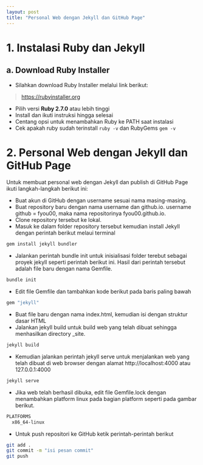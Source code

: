 ```yaml
---
layout: post
title: "Personal Web dengan Jekyll dan GitHub Page"
---
```

# 1. Instalasi Ruby dan Jekyll
## a. Download Ruby Installer
- Silahkan download Ruby Installer melalui link berikut:
> https://rubyinstaller.org
- Pilih versi **Ruby 2.7.0** atau lebih tinggi
- Install dan ikuti instruksi hingga selesai
- Centang opsi untuk menambahkan Ruby ke PATH saat instalasi
- Cek apakah ruby sudah terinstall
```ruby -v``` dan RubyGems ```gem -v```

# 2. Personal Web dengan Jekyll dan GitHub Page

Untuk membuat personal web dengan Jekyll dan publish di GitHub Page ikuti langkah-langkah berikut ini:
- Buat akun di GitHub dengan username sesuai nama masing-masing.
- Buat repository baru dengan nama username dan github.io.
username github = fyou00, maka nama repositorinya fyou00.github.io.
- Clone repository tersebut ke lokal.
- Masuk ke dalam folder repository tersebut kemudian install Jekyll dengan perintah berikut melaui terminal
```bash
gem install jekyll bundler
```
- Jalankan perintah bundle init untuk inisialisasi folder terebut sebagai proyek
jekyll seperti perintah berikut ini. Hasil dari perintah tersebut adalah file baru
dengan nama Gemfile.
```bash
bundle init
```

- Edit file Gemfile dan tambahkan kode berikut pada baris paling bawah
```bash
gem "jekyll"
```

- Buat file baru dengan nama index.html, kemudian isi dengan struktur dasar HTML
- Jalankan jekyll build untuk build web yang telah dibuat sehingga menhasilkan
directory _site.
```bash
jekyll build
```
- Kemudian jalankan perintah jekyll serve untuk menjalankan web yang telah
dibuat di web browser dengan alamat http://localhost:4000 atau 127.0.0.1:4000
```bash
jekyll serve
```

- Jika web telah berhasil dibuka, edit file Gemfile.lock dengan menambahkan
platform linux pada bagian platform seperti pada gambar berikut.
```bash
PLATFORMS
  x86_64-linux
```

- Untuk push repositori ke GitHub ketik perintah-perintah berikut
```bash
git add .
git commit -m "isi pesan commit"
git push
```

